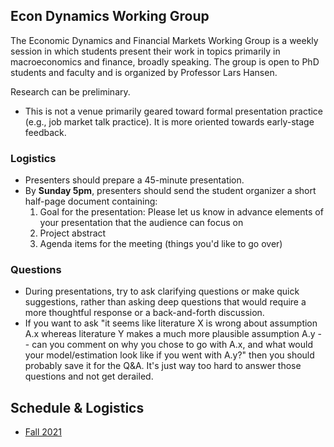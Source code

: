 ## Econ Dynamics Working Group

The Economic Dynamics and Financial Markets Working Group is a weekly session in which students present their work in topics primarily in macroeconomics and finance, broadly speaking. The group is open to PhD students and faculty and is organized by Professor Lars Hansen.

Research can be preliminary. 
- This is not a venue primarily geared toward formal presentation practice (e.g., job market talk practice). It is more oriented towards early-stage feedback. 

### Logistics
- Presenters should prepare a 45-minute presentation.
- By **Sunday 5pm**, presenters should send the student organizer a short half-page document containing:
    1. Goal for the presentation: Please let us know in advance elements of your presentation that the audience can focus on
    2. Project abstract
    3. Agenda items for the meeting (things you'd like to go over)

### Questions
- During presentations, try to ask clarifying questions or make quick suggestions, rather than asking deep questions that would require a more thoughtful response or a back-and-forth discussion. 
- If you want to ask "it seems like literature X is wrong about assumption A.x whereas literature Y makes a much more plausible assumption A.y -- can you comment on why you chose to go with A.x, and what would your model/estimation look like if you went with A.y?" then you should probably save it for the Q&A. It's just way too hard to answer those questions and not get derailed.

## Schedule & Logistics
- [Fall 2021](2021F.md)
